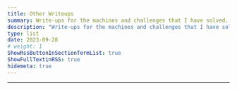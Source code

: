 ```yaml
---
title: Other Writeups
summary: Write-ups for the machines and challenges that I have solved.
description: "Write-ups for the machines and challenges that I have solved."
type: list
date: 2023-09-28
# weight: 1
ShowRssButtonInSectionTermList: true
ShowFullTextinRSS: true
hidemeta: true
---
```


--------------------------

